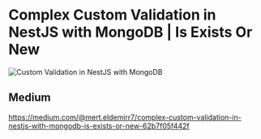 # Complex Custom Validation in NestJS with MongoDB | Is Exists Or New
![Custom Validation in NestJS with MongoDB](https://github.com/user-attachments/assets/fc9d3984-9606-4a36-8952-7127908a4b84)

## Medium
https://medium.com/@mert.eldemirr7/complex-custom-validation-in-nestjs-with-mongodb-is-exists-or-new-62b7f05f442f
